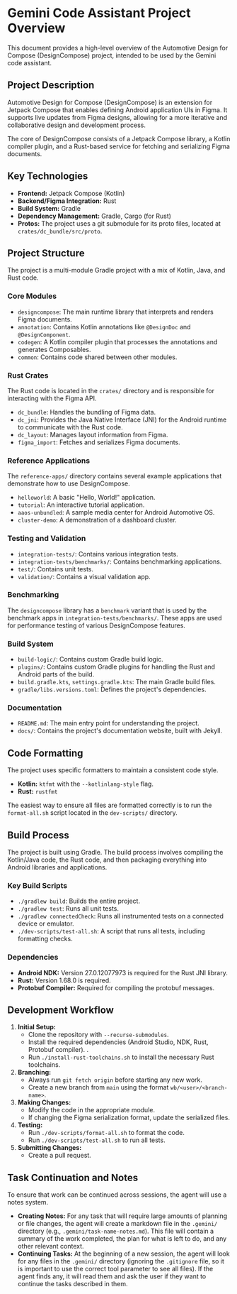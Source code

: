 # Gemini Code Assistant Project Overview

This document provides a high-level overview of the Automotive Design for Compose (DesignCompose) project, intended to be used by the Gemini code assistant.

## Project Description

Automotive Design for Compose (DesignCompose) is an extension for Jetpack Compose that enables defining Android application UIs in Figma. It supports live updates from Figma designs, allowing for a more iterative and collaborative design and development process.

The core of DesignCompose consists of a Jetpack Compose library, a Kotlin compiler plugin, and a Rust-based service for fetching and serializing Figma documents.

## Key Technologies

*   **Frontend:** Jetpack Compose (Kotlin)
*   **Backend/Figma Integration:** Rust
*   **Build System:** Gradle
*   **Dependency Management:** Gradle, Cargo (for Rust)
*   **Protos:** The project uses a git submodule for its proto files, located at `crates/dc_bundle/src/proto`.

## Project Structure

The project is a multi-module Gradle project with a mix of Kotlin, Java, and Rust code.

### Core Modules

*   `designcompose`: The main runtime library that interprets and renders Figma documents.
*   `annotation`: Contains Kotlin annotations like `@DesignDoc` and `@DesignComponent`.
*   `codegen`: A Kotlin compiler plugin that processes the annotations and generates Composables.
*   `common`: Contains code shared between other modules.

### Rust Crates

The Rust code is located in the `crates/` directory and is responsible for interacting with the Figma API.

*   `dc_bundle`: Handles the bundling of Figma data.
*   `dc_jni`: Provides the Java Native Interface (JNI) for the Android runtime to communicate with the Rust code.
*   `dc_layout`: Manages layout information from Figma.
*   `figma_import`: Fetches and serializes Figma documents.

### Reference Applications

The `reference-apps/` directory contains several example applications that demonstrate how to use DesignCompose.

*   `helloworld`: A basic "Hello, World!" application.
*   `tutorial`: An interactive tutorial application.
*   `aaos-unbundled`: A sample media center for Android Automotive OS.
*   `cluster-demo`: A demonstration of a dashboard cluster.

### Testing and Validation

*   `integration-tests/`: Contains various integration tests.
*   `integration-tests/benchmarks/`: Contains benchmarking applications.
*   `test/`: Contains unit tests.
*   `validation/`: Contains a visual validation app.

### Benchmarking

The `designcompose` library has a `benchmark` variant that is used by the benchmark apps in `integration-tests/benchmarks/`. These apps are used for performance testing of various DesignCompose features.

### Build System

*   `build-logic/`: Contains custom Gradle build logic.
*   `plugins/`: Contains custom Gradle plugins for handling the Rust and Android parts of the build.
*   `build.gradle.kts`, `settings.gradle.kts`: The main Gradle build files.
*   `gradle/libs.versions.toml`: Defines the project's dependencies.

### Documentation

*   `README.md`: The main entry point for understanding the project.
*   `docs/`: Contains the project's documentation website, built with Jekyll.

## Code Formatting

The project uses specific formatters to maintain a consistent code style.

*   **Kotlin:** `ktfmt` with the `--kotlinlang-style` flag.
*   **Rust:** `rustfmt`

The easiest way to ensure all files are formatted correctly is to run the `format-all.sh` script located in the `dev-scripts/` directory.

## Build Process

The project is built using Gradle. The build process involves compiling the Kotlin/Java code, the Rust code, and then packaging everything into Android libraries and applications.

### Key Build Scripts

*   `./gradlew build`: Builds the entire project.
*   `./gradlew test`: Runs all unit tests.
*   `./gradlew connectedCheck`: Runs all instrumented tests on a connected device or emulator.
*   `./dev-scripts/test-all.sh`: A script that runs all tests, including formatting checks.

### Dependencies

*   **Android NDK:** Version 27.0.12077973 is required for the Rust JNI library.
*   **Rust:** Version 1.68.0 is required.
*   **Protobuf Compiler:** Required for compiling the protobuf messages.

## Development Workflow

1.  **Initial Setup:**
    *   Clone the repository with `--recurse-submodules`.
    *   Install the required dependencies (Android Studio, NDK, Rust, Protobuf compiler).
    .
    *   Run `./install-rust-toolchains.sh` to install the necessary Rust toolchains.
2.  **Branching:**
    *   Always run `git fetch origin` before starting any new work.
    *   Create a new branch from `main` using the format `wb/<user>/<branch-name>`.
3.  **Making Changes:**
    *   Modify the code in the appropriate module.
    *   If changing the Figma serialization format, update the serialized files.
4.  **Testing:**
    *   Run `./dev-scripts/format-all.sh` to format the code.
    *   Run `./dev-scripts/test-all.sh` to run all tests.
5.  **Submitting Changes:**
    *   Create a pull request.

## Task Continuation and Notes

To ensure that work can be continued across sessions, the agent will use a notes system.

*   **Creating Notes:** For any task that will require large amounts of planning or file changes, the agent will create a markdown file in the `.gemini/` directory (e.g., `.gemini/task-name-notes.md`). This file will contain a summary of the work completed, the plan for what is left to do, and any other relevant context.
*   **Continuing Tasks:** At the beginning of a new session, the agent will look for any files in the `.gemini/` directory (ignoring the `.gitignore` file, so it is important to use the correct tool parameter to see all files). If the agent finds any, it will read them and ask the user if they want to continue the tasks described in them.

